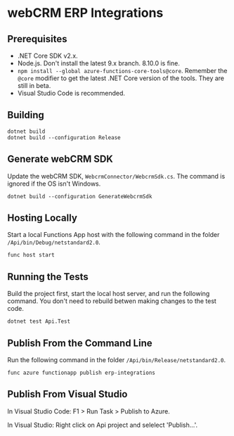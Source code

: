 # webCRM ERP Integrations

## Prerequisites

* .NET Core SDK v2.x.
* Node.js. Don't install the latest 9.x branch. 8.10.0 is fine.
* `npm install --global azure-functions-core-tools@core`. Remember the `@core` modifier to get the latest .NET Core version of the tools. They are still in beta.
* Visual Studio Code is recommended.

## Building

    dotnet build
    dotnet build --configuration Release

## Generate webCRM SDK

Update the webCRM SDK, `WebcrmConnector/WebcrmSdk.cs`. The command is ignored if the OS isn't Windows.

    dotnet build --configuration GenerateWebcrmSdk

## Hosting Locally

Start a local Functions App host with the following command in the folder `/Api/bin/Debug/netstandard2.0`.

    func host start

## Running the Tests

Build the project first, start the local host server, and run the following command. You don't need to rebuild betwen  making changes to the test code.

    dotnet test Api.Test

## Publish From the Command Line

Run the following command in the folder `/Api/bin/Release/netstandard2.0`.

    func azure functionapp publish erp-integrations

## Publish From Visual Studio

In Visual Studio Code: F1 > Run Task > Publish to Azure.

In Visual Studio: Right click on Api project and selelect 'Publish...'.
